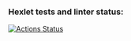 ### Hexlet tests and linter status:
[![Actions Status](https://github.com/mateobeltran522-ui/python-project-140/actions/workflows/hexlet-check.yml/badge.svg)](https://github.com/mateobeltran522-ui/python-project-140/actions)
